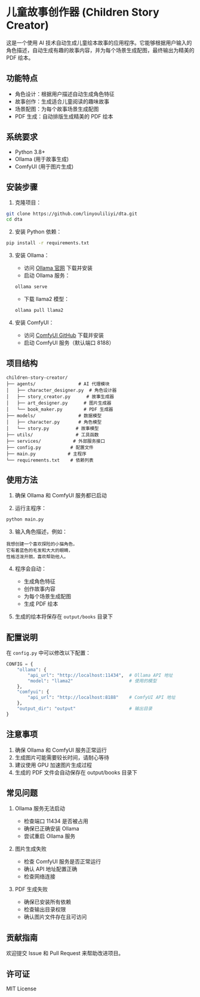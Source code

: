 # 儿童故事创作器 (Children Story Creator)

这是一个使用 AI 技术自动生成儿童绘本故事的应用程序。它能够根据用户输入的角色描述，自动生成有趣的故事内容，并为每个场景生成配图，最终输出为精美的 PDF 绘本。

## 功能特点

- 角色设计：根据用户描述自动生成角色特征
- 故事创作：生成适合儿童阅读的趣味故事
- 场景配图：为每个故事场景生成配图
- PDF 生成：自动排版生成精美的 PDF 绘本

## 系统要求

- Python 3.8+
- Ollama (用于故事生成)
- ComfyUI (用于图片生成)

## 安装步骤

1. 克隆项目：
```bash
git clone https://github.com/linyouliliyi/dta.git
cd dta
```

2. 安装 Python 依赖：
```bash
pip install -r requirements.txt
```

3. 安装 Ollama：
   - 访问 [Ollama 官网](https://ollama.ai/) 下载并安装
   - 启动 Ollama 服务：
   ```bash
   ollama serve
   ```
   - 下载 llama2 模型：
   ```bash
   ollama pull llama2
   ```

4. 安装 ComfyUI：
   - 访问 [ComfyUI GitHub](https://github.com/comfyanonymous/ComfyUI) 下载并安装
   - 启动 ComfyUI 服务（默认端口 8188）

## 项目结构

```
children-story-creator/
├── agents/                # AI 代理模块
│   ├── character_designer.py  # 角色设计器
│   ├── story_creator.py      # 故事生成器
│   ├── art_designer.py      # 图片生成器
│   └── book_maker.py        # PDF 生成器
├── models/                # 数据模型
│   ├── character.py       # 角色模型
│   └── story.py          # 故事模型
├── utils/                # 工具函数
├── services/            # 外部服务接口
├── config.py           # 配置文件
├── main.py            # 主程序
└── requirements.txt    # 依赖列表
```

## 使用方法

1. 确保 Ollama 和 ComfyUI 服务都已启动

2. 运行主程序：
```bash
python main.py
```

3. 输入角色描述，例如：
```
我想创建一个喜欢探险的小猫角色，
它有着蓝色的毛发和大大的眼睛，
性格活泼开朗，喜欢帮助他人。
```

4. 程序会自动：
   - 生成角色特征
   - 创作故事内容
   - 为每个场景生成配图
   - 生成 PDF 绘本

5. 生成的绘本将保存在 `output/books` 目录下

## 配置说明

在 `config.py` 中可以修改以下配置：

```python
CONFIG = {
    "ollama": {
        "api_url": "http://localhost:11434",  # Ollama API 地址
        "model": "llama2"                     # 使用的模型
    },
    "comfyui": {
        "api_url": "http://localhost:8188"    # ComfyUI API 地址
    },
    "output_dir": "output"                    # 输出目录
}
```

## 注意事项

1. 确保 Ollama 和 ComfyUI 服务正常运行
2. 生成图片可能需要较长时间，请耐心等待
3. 建议使用 GPU 加速图片生成过程
4. 生成的 PDF 文件会自动保存在 output/books 目录下

## 常见问题

1. Ollama 服务无法启动
   - 检查端口 11434 是否被占用
   - 确保已正确安装 Ollama
   - 尝试重启 Ollama 服务

2. 图片生成失败
   - 检查 ComfyUI 服务是否正常运行
   - 确认 API 地址配置正确
   - 检查网络连接

3. PDF 生成失败
   - 确保已安装所有依赖
   - 检查输出目录权限
   - 确认图片文件存在且可访问

## 贡献指南

欢迎提交 Issue 和 Pull Request 来帮助改进项目。

## 许可证

MIT License 
